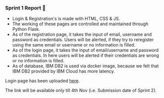 ### Sprint 1 Report 📄

- Login & Registration's is made with HTML, CSS & JS.
- The working of these pages are controlled and maintained through Python Flask.
- As of the registration page, it takes the input of email, username and password as credentials. Users will be alerted, if they try to reregister using the same email or username or no information is filled.
- As of the login page, it takes the input of email/username and password as credentials. In here users will be alerted if their credentials are wrong or no information is filled.
- As of database, IBM DB2 is used via docker image, because we felt that IBM DB2 provided by IBM Cloud has more latency.

Login page has been uploaded [here](http://159.122.174.143:31995).

The link will be available only till 4th Nov (i.e. Submission date of Sprint 2).